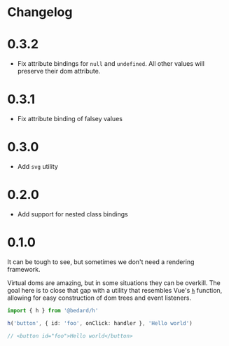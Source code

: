 # Changelog

# 0.3.2

- Fix attribute bindings for `null` and `undefined`. All other values will preserve their dom attribute.

# 0.3.1

- Fix attribute binding of falsey values

# 0.3.0

- Add `svg` utility

# 0.2.0

- Add support for nested class bindings

# 0.1.0

It can be tough to see, but sometimes we don't need a rendering framework.

Virtual doms are amazing, but in some situations they can be overkill. The goal here is to close that gap with a utility that resembles Vue's [`h`](https://vuejs.org/api/render-function.html#h) function, allowing for easy construction of dom trees and event listeners.

```ts
import { h } from '@bedard/h'

h('button', { id: 'foo', onClick: handler }, 'Hello world')

// <button id="foo">Hello world</button>
```
